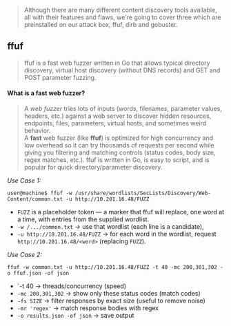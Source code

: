 > Although there are many different content discovery tools available, all with their features and flaws, we're going to cover three which are preinstalled on our attack box, ffuf, dirb and gobuster.

## **ffuf**
> ffuf is a fast web fuzzer written in Go that allows typical directory discovery, virtual host discovery (without DNS records) and GET and POST parameter fuzzing.

#### **What is a fast web fuzzer?**
> A _web fuzzer_ tries lots of inputs (words, filenames, parameter values, headers, etc.) against a web server to discover hidden resources, endpoints, files, parameters, virtual hosts, and sometimes weird behavior.  
> A **fast** web fuzzer (like **ffuf**) is optimized for high concurrency and low overhead so it can try thousands of requests per second while giving you filtering and matching controls (status codes, body size, regex matches, etc.). ffuf is written in Go, is easy to script, and is popular for quick directory/parameter discovery.

*Use Case 1:*
```
user@machine$ ffuf -w /usr/share/wordlists/SecLists/Discovery/Web-Content/common.txt -u http://10.201.16.48/FUZZ
```

- `FUZZ` is a placeholder token — a marker that ffuf will replace, one word at a time, with entries from the supplied wordlist.
- `-w /.../common.txt` → use that wordlist (each line is a candidate),
- `-u http://10.201.16.48/FUZZ` → for each word in the wordlist, request `http://10.201.16.48/<word>` (replacing `FUZZ`).

*Use Case 2:*
```
ffuf -w common.txt -u http://10.201.16.48/FUZZ -t 40 -mc 200,301,302 -o ffuf.json -of json
```

- `-t 40 → threads/concurrency (speed)
- `-mc 200,301,302` → show only these status codes (match codes)
- `-fs SIZE` → filter responses by exact size (useful to remove noise)
- `-mr 'regex'` → match response bodies with regex
- `-o results.json -of json` → save output